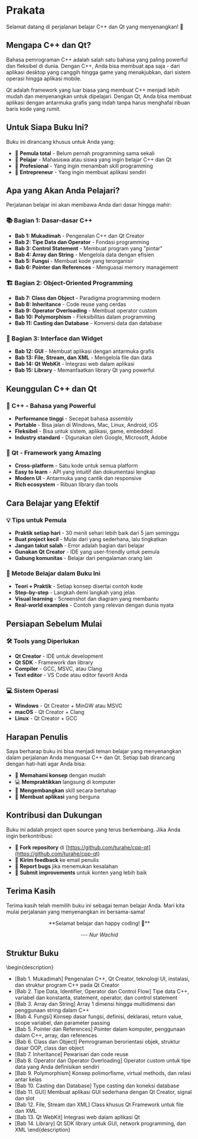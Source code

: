 # Prakata

Selamat datang di perjalanan belajar C++ dan Qt yang menyenangkan! 🎉

## Mengapa C++ dan Qt?

Bahasa pemrograman C++ adalah salah satu bahasa yang paling powerful dan fleksibel di dunia. Dengan C++, Anda bisa membuat apa saja - dari aplikasi desktop yang canggih hingga game yang menakjubkan, dari sistem operasi hingga aplikasi mobile.

Qt adalah framework yang luar biasa yang membuat C++ menjadi lebih mudah dan menyenangkan untuk dipelajari. Dengan Qt, Anda bisa membuat aplikasi dengan antarmuka grafis yang indah tanpa harus menghafal ribuan baris kode yang rumit.

## Untuk Siapa Buku Ini?

Buku ini dirancang khusus untuk Anda yang:

- 🔰 **Pemula total** - Belum pernah programming sama sekali
- 🎯 **Pelajar** - Mahasiswa atau siswa yang ingin belajar C++ dan Qt
- 💼 **Profesional** - Yang ingin menambah skill programming
- 🚀 **Entrepreneur** - Yang ingin membuat aplikasi sendiri

## Apa yang Akan Anda Pelajari?

Perjalanan belajar ini akan membawa Anda dari dasar hingga mahir:

### 📚 Bagian 1: Dasar-dasar C++

- **Bab 1: Mukadimah** - Pengenalan C++ dan Qt Creator
- **Bab 2: Tipe Data dan Operator** - Fondasi programming
- **Bab 3: Control Statement** - Membuat program yang "pintar"
- **Bab 4: Array dan String** - Mengelola data dengan efisien
- **Bab 5: Fungsi** - Membuat kode yang terorganisir
- **Bab 6: Pointer dan References** - Menguasai memory management

### 🏗️ Bagian 2: Object-Oriented Programming

- **Bab 7: Class dan Object** - Paradigma programming modern
- **Bab 8: Inheritance** - Code reuse yang cerdas
- **Bab 9: Operator Overloading** - Membuat operator custom
- **Bab 10: Polymorphism** - Fleksibilitas dalam programming
- **Bab 11: Casting dan Database** - Konversi data dan database

### 🎨 Bagian 3: Interface dan Widget

- **Bab 12: GUI** - Membuat aplikasi dengan antarmuka grafis
- **Bab 13: File, Stream, dan XML** - Mengelola file dan data
- **Bab 14: Qt WebKit** - Integrasi web dalam aplikasi
- **Bab 15: Library** - Memanfaatkan library Qt yang powerful

## Keunggulan C++ dan Qt

### 🚀 C++ - Bahasa yang Powerful

- **Performance tinggi** - Secepat bahasa assembly
- **Portable** - Bisa jalan di Windows, Mac, Linux, Android, iOS
- **Fleksibel** - Bisa untuk sistem, aplikasi, game, embedded
- **Industry standard** - Digunakan oleh Google, Microsoft, Adobe

### 🎨 Qt - Framework yang Amazing

- **Cross-platform** - Satu kode untuk semua platform
- **Easy to learn** - API yang intuitif dan dokumentasi lengkap
- **Modern UI** - Antarmuka yang cantik dan responsive
- **Rich ecosystem** - Ribuan library dan tools

## Cara Belajar yang Efektif

### 💡 Tips untuk Pemula

- **Praktik setiap hari** - 30 menit sehari lebih baik dari 5 jam seminggu
- **Buat project kecil** - Mulai dari yang sederhana, lalu tingkatkan
- **Jangan takut salah** - Error adalah bagian dari belajar
- **Gunakan Qt Creator** - IDE yang user-friendly untuk pemula
- **Gabung komunitas** - Belajar dari pengalaman orang lain

### 🎯 Metode Belajar dalam Buku Ini

- **Teori + Praktik** - Setiap konsep disertai contoh kode
- **Step-by-step** - Langkah demi langkah yang jelas
- **Visual learning** - Screenshot dan diagram yang membantu
- **Real-world examples** - Contoh yang relevan dengan dunia nyata

## Persiapan Sebelum Mulai

### 🛠️ Tools yang Diperlukan

- **Qt Creator** - IDE untuk development
- **Qt SDK** - Framework dan library
- **Compiler** - GCC, MSVC, atau Clang
- **Text editor** - VS Code atau editor favorit Anda

### 💻 Sistem Operasi

- **Windows** - Qt Creator + MinGW atau MSVC
- **macOS** - Qt Creator + Clang
- **Linux** - Qt Creator + GCC

## Harapan Penulis

Saya berharap buku ini bisa menjadi teman belajar yang menyenangkan dalam perjalanan Anda menguasai C++ dan Qt. Setiap bab dirancang dengan hati-hati agar Anda bisa:

- 🎯 **Memahami konsep** dengan mudah
- 💻 **Mempraktikkan** langsung di komputer
- 🚀 **Mengembangkan** skill secara bertahap
- 🎨 **Membuat aplikasi** yang berguna

## Kontribusi dan Dukungan

Buku ini adalah project open source yang terus berkembang. Jika Anda ingin berkontribusi:

- 🌟 **Fork repository** di [https://github.com/turahe/cpp-qt](https://github.com/turahe/cpp-qt)
- 📧 **Kirim feedback** ke email penulis
- 🐛 **Report bugs** jika menemukan kesalahan
- 📝 **Submit improvements** untuk konten yang lebih baik

## Terima Kasih

Terima kasih telah memilih buku ini sebagai teman belajar Anda. Mari kita mulai perjalanan yang menyenangkan ini bersama-sama!

<div align="center">
**Selamat belajar dan happy coding! 🎉**



*--- Nur Wachid*
</div>

## Struktur Buku

\begin{description}
- [Bab 1. Mukadimah] Pengenalan C++, Qt Creator, teknologi UI, instalasi, dan struktur program C++ pada Qt Creator
- [Bab 2. Tipe Data, Identifier, Operator dan Control Flow] Tipe data C++, variabel dan konstanta, statement, operator, dan control statement
- [Bab 3. Array dan String] Array 1 dimensi hingga multidimensi dan penggunaan string dalam C++
- [Bab 4. Fungsi] Konsep dasar fungsi, definisi, deklarasi, return value, scope variabel, dan parameter passing
- [Bab 5. Pointer dan References] Pointer dalam komputer, penggunaan dalam C++, array, dan references
- [Bab 6. Class dan Object] Pemrograman berorientasi objek, struktur dasar OOP, class dan object
- [Bab 7. Inheritance] Pewarisan dan code reuse
- [Bab 8. Operator dan Operator Overloading] Operator custom untuk tipe data yang Anda definisikan sendiri
- [Bab 9. Polymorphism] Konsep polimorfisme, virtual methods, dan relasi antar kelas
- [Bab 10. Casting dan Database] Type casting dan koneksi database
- [Bab 11. GUI] Membuat aplikasi GUI sederhana dengan Qt Creator, signal dan slot
- [Bab 12. File, Stream dan XML] Class khusus Qt Framework untuk file dan XML
- [Bab 13. Qt WebKit] Integrasi web dalam aplikasi Qt
- [Bab 14. Library] Qt SDK library untuk GUI, network programming, dan XML
\end{description}

